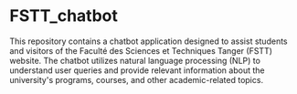 # FSTT_chatbot
This repository contains a chatbot application designed to assist students and visitors of the Faculté des Sciences et Techniques Tanger (FSTT) website. The chatbot utilizes natural language processing (NLP) to understand user queries and provide relevant information about the university's programs, courses, and other academic-related topics.
